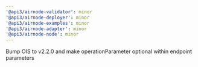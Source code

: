 ```yaml
---
'@api3/airnode-validator': minor
'@api3/airnode-deployer': minor
'@api3/airnode-examples': minor
'@api3/airnode-adapter': minor
'@api3/airnode-node': minor
---
```


Bump OIS to v2.2.0 and make operationParameter optional within endpoint parameters

